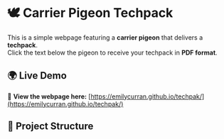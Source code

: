 # 🕊️ Carrier Pigeon Techpack

This is a simple webpage featuring a **carrier pigeon** that delivers a **techpack**.  
Click the text below the pigeon to receive your techpack in **PDF format**.

## 🌍 Live Demo
🔗 **View the webpage here:** [https://emilycurran.github.io/techpak/](https://emilycurran.github.io/techpak/)  



## 📂 Project Structure
